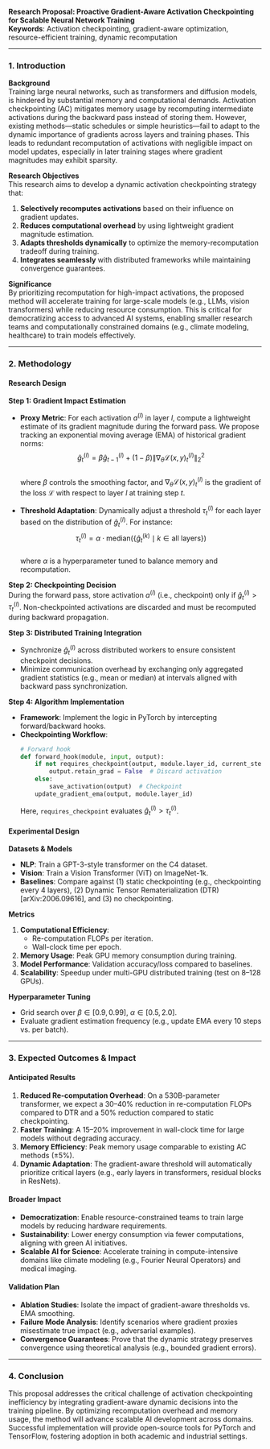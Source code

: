 **Research Proposal: Proactive Gradient-Aware Activation Checkpointing for Scalable Neural Network Training**  
**Keywords**: Activation checkpointing, gradient-aware optimization, resource-efficient training, dynamic recomputation  

---

### 1. **Introduction**  
**Background**  
Training large neural networks, such as transformers and diffusion models, is hindered by substantial memory and computational demands. Activation checkpointing (AC) mitigates memory usage by recomputing intermediate activations during the backward pass instead of storing them. However, existing methods—static schedules or simple heuristics—fail to adapt to the dynamic importance of gradients across layers and training phases. This leads to redundant recomputation of activations with negligible impact on model updates, especially in later training stages where gradient magnitudes may exhibit sparsity.  

**Research Objectives**  
This research aims to develop a dynamic activation checkpointing strategy that:  
1. **Selectively recomputes activations** based on their influence on gradient updates.  
2. **Reduces computational overhead** by using lightweight gradient magnitude estimation.  
3. **Adapts thresholds dynamically** to optimize the memory-recomputation tradeoff during training.  
4. **Integrates seamlessly** with distributed frameworks while maintaining convergence guarantees.  

**Significance**  
By prioritizing recomputation for high-impact activations, the proposed method will accelerate training for large-scale models (e.g., LLMs, vision transformers) while reducing resource consumption. This is critical for democratizing access to advanced AI systems, enabling smaller research teams and computationally constrained domains (e.g., climate modeling, healthcare) to train models effectively.  

---

### 2. **Methodology**  

#### **Research Design**  
**Step 1: Gradient Impact Estimation**  
- **Proxy Metric**: For each activation $a^{(l)}$ in layer $l$, compute a lightweight estimate of its gradient magnitude during the forward pass. We propose tracking an exponential moving average (EMA) of historical gradient norms:  
  $$
  \hat{g}_t^{(l)} = \beta \hat{g}_{t-1}^{(l)} + (1 - \beta) \left\| \nabla_{\theta} \mathcal{L}(x, y)_t^{(l)} \right\|_2^2
  $$  
  where $\beta$ controls the smoothing factor, and $\nabla_{\theta} \mathcal{L}(x, y)_t^{(l)}$ is the gradient of the loss $\mathcal{L}$ with respect to layer $l$ at training step $t$.  

- **Threshold Adaptation**: Dynamically adjust a threshold $\tau_t^{(l)}$ for each layer based on the distribution of $\hat{g}_t^{(l)}$. For instance:  
  $$
  \tau_t^{(l)} = \alpha \cdot \text{median}\left( \{\hat{g}_t^{(k)} \mid k \in \text{all layers}\} \right)
  $$  
  where $\alpha$ is a hyperparameter tuned to balance memory and recomputation.  

**Step 2: Checkpointing Decision**  
During the forward pass, store activation $a^{(l)}$ (i.e., checkpoint) only if $\hat{g}_t^{(l)} > \tau_t^{(l)}$. Non-checkpointed activations are discarded and must be recomputed during backward propagation.  

**Step 3: Distributed Training Integration**  
- Synchronize $\hat{g}_t^{(l)}$ across distributed workers to ensure consistent checkpoint decisions.  
- Minimize communication overhead by exchanging only aggregated gradient statistics (e.g., mean or median) at intervals aligned with backward pass synchronization.  

**Step 4: Algorithm Implementation**  
- **Framework**: Implement the logic in PyTorch by intercepting forward/backward hooks.  
- **Checkpointing Workflow**:  
  ```python  
  # Forward hook
  def forward_hook(module, input, output):
      if not requires_checkpoint(output, module.layer_id, current_step):
          output.retain_grad = False  # Discard activation
      else:
          save_activation(output)  # Checkpoint
      update_gradient_ema(output, module.layer_id)  
  ```  
  Here, `requires_checkpoint` evaluates $\hat{g}_t^{(l)} > \tau_t^{(l)}$.  

#### **Experimental Design**  
**Datasets & Models**  
- **NLP**: Train a GPT-3-style transformer on the C4 dataset.  
- **Vision**: Train a Vision Transformer (ViT) on ImageNet-1k.  
- **Baselines**: Compare against (1) static checkpointing (e.g., checkpointing every 4 layers), (2) Dynamic Tensor Rematerialization (DTR) [arXiv:2006.09616], and (3) no checkpointing.  

**Metrics**  
1. **Computational Efficiency**:  
   - Re-computation FLOPs per iteration.  
   - Wall-clock time per epoch.  
2. **Memory Usage**: Peak GPU memory consumption during training.  
3. **Model Performance**: Validation accuracy/loss compared to baselines.  
4. **Scalability**: Speedup under multi-GPU distributed training (test on 8–128 GPUs).  

**Hyperparameter Tuning**  
- Grid search over $\beta \in [0.9, 0.99]$, $\alpha \in [0.5, 2.0]$.  
- Evaluate gradient estimation frequency (e.g., update EMA every 10 steps vs. per batch).  

---

### 3. **Expected Outcomes & Impact**  

#### **Anticipated Results**  
1. **Reduced Re-computation Overhead**: On a 530B-parameter transformer, we expect a 30–40% reduction in re-computation FLOPs compared to DTR and a 50% reduction compared to static checkpointing.  
2. **Faster Training**: A 15–20% improvement in wall-clock time for large models without degrading accuracy.  
3. **Memory Efficiency**: Peak memory usage comparable to existing AC methods ($\pm$5%).  
4. **Dynamic Adaptation**: The gradient-aware threshold will automatically prioritize critical layers (e.g., early layers in transformers, residual blocks in ResNets).  

#### **Broader Impact**  
- **Democratization**: Enable resource-constrained teams to train large models by reducing hardware requirements.  
- **Sustainability**: Lower energy consumption via fewer computations, aligning with green AI initiatives.  
- **Scalable AI for Science**: Accelerate training in compute-intensive domains like climate modeling (e.g., Fourier Neural Operators) and medical imaging.  

#### **Validation Plan**  
- **Ablation Studies**: Isolate the impact of gradient-aware thresholds vs. EMA smoothing.  
- **Failure Mode Analysis**: Identify scenarios where gradient proxies misestimate true impact (e.g., adversarial examples).  
- **Convergence Guarantees**: Prove that the dynamic strategy preserves convergence using theoretical analysis (e.g., bounded gradient errors).  

---

### 4. **Conclusion**  
This proposal addresses the critical challenge of activation checkpointing inefficiency by integrating gradient-aware dynamic decisions into the training pipeline. By optimizing recomputation overhead and memory usage, the method will advance scalable AI development across domains. Successful implementation will provide open-source tools for PyTorch and TensorFlow, fostering adoption in both academic and industrial settings.